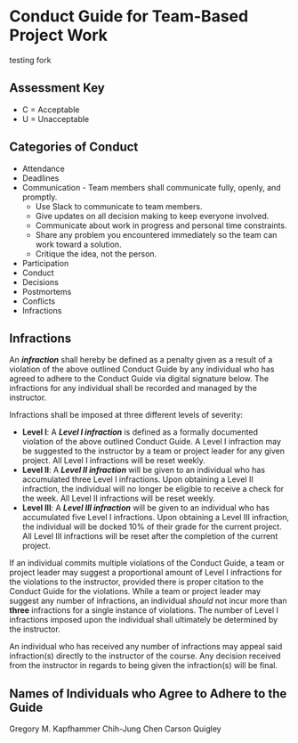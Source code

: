# Conduct Guide for Team-Based Project Work

testing fork

## Assessment Key

* C = Acceptable
* U = Unacceptable

## Categories of Conduct

* Attendance
* Deadlines
* Communication - Team members shall communicate fully, openly, and promptly.
  - Use Slack to communicate to team members.
  - Give updates on all decision making to keep everyone involved.
  - Communicate about work in progress and personal time constraints.
  - Share any problem you encountered immediately so the team can work toward a
  solution.
  - Critique the idea, not the person.
* Participation
* Conduct
* Decisions
* Postmortems
* Conflicts
* Infractions

## Infractions

An ***infraction*** shall hereby be defined as a penalty given as a result of a violation of the above outlined Conduct Guide by any individual who has agreed to adhere to the Conduct Guide via digital signature below. The infractions for any individual shall be recorded and managed by the instructor.

Infractions shall be imposed at three different levels of severity:

 * **Level I**: A ***Level I infraction*** is defined as a formally documented violation of the above outlined Conduct Guide. A Level I infraction may be suggested to the instructor by a team or project leader for any given project. All Level I infractions will be reset weekly.
 * **Level II**: A ***Level II infraction*** will be given to an individual who has accumulated three Level I infractions. Upon obtaining a Level II infraction, the individual will no longer be eligible to receive a check for the week. All Level II infractions will be reset weekly.
 * **Level III**: A ***Level III infraction*** will be given to an individual who has accumulated five Level I infractions. Upon obtaining a Level III infraction, the individual will be docked 10% of their grade for the current project. All Level III infractions will be reset after the completion of the current project.

If an individual commits multiple violations of the Conduct Guide, a team or project leader may suggest a proportional amount of Level I infractions for the violations to the instructor, provided there is proper citation to the Conduct Guide for the violations. While a team or project leader may suggest any number of infractions, an individual *should* not incur more than **three** infractions for a single instance of violations. The number of Level I infractions imposed upon the individual shall ultimately be determined by the instructor.

An individual who has received any number of infractions may appeal said infraction(s) directly to the instructor of the course. Any decision received from the instructor in regards to being given the infraction(s) will be final.

## Names of Individuals who Agree to Adhere to the Guide

Gregory M. Kapfhammer
Chih-Jung Chen
Carson Quigley
